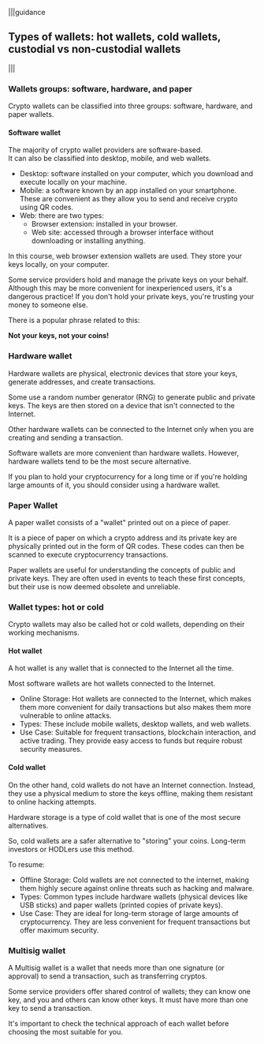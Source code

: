 |||guidance
## Types of wallets: hot wallets, cold wallets, custodial vs non-custodial wallets

|||

### Wallets groups: software, hardware, and paper

Crypto wallets can be classified into three groups: software, hardware, and paper wallets.

#### Software wallet

The majority of crypto wallet providers are software-based.  
It can also be classified into desktop, mobile, and web wallets.

* Desktop: software installed on your computer, which you download and execute locally on your machine.  
* Mobile: a software known by an app installed on your smartphone. These are convenient as they allow you to send and receive crypto using QR codes.  
* Web: there are two types:  
  * Browser extension: installed in your browser.  
  * Web site: accessed through a browser interface without downloading or installing anything.

In this course, web browser extension wallets are used. They store your keys locally, on your computer.

Some service providers hold and manage the private keys on your behalf. Although this may be more convenient for inexperienced users, it's a dangerous practice\! If you don't hold your private keys, you're trusting your money to someone else.

There is a popular phrase related to this:

**Not your keys, not your coins\!**

### Hardware wallet

Hardware wallets are physical, electronic devices that store your keys, generate addresses, and create transactions.

Some use a random number generator (RNG) to generate public and private keys. The keys are then stored on a device that isn't connected to the Internet.

Other hardware wallets can be connected to the Internet only when you are creating and sending a transaction.

Software wallets are more convenient than hardware wallets. However, hardware wallets tend to be the most secure alternative.

If you plan to hold your cryptocurrency for a long time or if you're holding large amounts of it, you should consider using a hardware wallet.

### Paper Wallet

A paper wallet consists of a "wallet" printed out on a piece of paper.

It is a piece of paper on which a crypto address and its private key are physically printed out in the form of QR codes. These codes can then be scanned to execute cryptocurrency transactions.

Paper wallets are useful for understanding the concepts of public and private keys. They are often used in events to teach these first concepts, but their use is now deemed obsolete and unreliable.

### Wallet types: hot or cold

Crypto wallets may also be called hot or cold wallets, depending on their working mechanisms.

#### Hot wallet

A hot wallet is any wallet that is connected to the Internet all the time.

Most software wallets are hot wallets connected to the Internet.

* Online Storage: Hot wallets are connected to the Internet, which makes them more convenient for daily transactions but also makes them more vulnerable to online attacks.  
* Types: These include mobile wallets, desktop wallets, and web wallets.  
* Use Case: Suitable for frequent transactions, blockchain interaction, and active trading. They provide easy access to funds but require robust security measures.

#### Cold wallet

On the other hand, cold wallets do not have an Internet connection. Instead, they use a physical medium to store the keys offline, making them resistant to online hacking attempts.

Hardware storage is a type of cold wallet that is one of the most secure alternatives.

So, cold wallets are a safer alternative to "storing" your coins. Long-term investors or HODLers use this method.

To resume:

* Offline Storage: Cold wallets are not connected to the internet, making them highly secure against online threats such as hacking and malware.  
* Types: Common types include hardware wallets (physical devices like USB sticks) and paper wallets (printed copies of private keys).  
* Use Case: They are ideal for long-term storage of large amounts of cryptocurrency. They are less convenient for frequent transactions but offer maximum security.

### Multisig wallet

A Multisig wallet is a wallet that needs more than one signature (or approval) to send a transaction, such as transferring cryptos.

Some service providers offer shared control of wallets; they can know one key, and you and others can know other keys. It must have more than one key to send a transaction.

It's important to check the technical approach of each wallet before choosing the most suitable for you.
